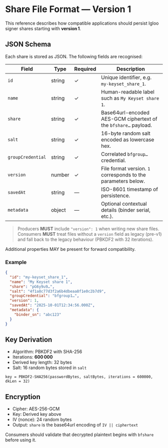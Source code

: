 # Share File Format — Version 1

This reference describes how compatible applications should persist Igloo signer shares starting with **version 1**.

## JSON Schema

Each share is stored as JSON. The following fields are recognised:

| Field | Type | Required | Description |
| --- | --- | --- | --- |
| `id` | string | ✓ | Unique identifier, e.g. `my-keyset_share_1`. |
| `name` | string | ✓ | Human-readable label such as `My Keyset share 1`. |
| `share` | string | ✓ | Base64url-encoded AES-GCM ciphertext of the `bfshare…` payload. |
| `salt` | string | ✓ | 16-byte random salt encoded as lowercase hex. |
| `groupCredential` | string | ✓ | Correlated `bfgroup…` credential. |
| `version` | number | ✓ | File format version. `1` corresponds to the parameters below. |
| `savedAt` | string | — | ISO-8601 timestamp of persistence. |
| `metadata` | object | — | Optional contextual details (binder serial, etc.). |

> Producers **MUST** include `"version": 1` when writing new share files. Consumers **MUST** treat files without a `version` field as legacy (pre-v1) and fall back to the legacy behaviour (PBKDF2 with 32 iterations).

Additional properties MAY be present for forward compatibility.

### Example

```json
{
  "id": "my-keyset_share_1",
  "name": "My Keyset share 1",
  "share": "pG6y9u9…",
  "salt": "4f1a8c77d3f2a6b4dbeaa8f1e0c2b7d9",
  "groupCredential": "bfgroup1…",
  "version": 1,
  "savedAt": "2025-10-01T12:34:56.000Z",
  "metadata": {
    "binder_sn": "abc123"
  }
}
```

## Key Derivation

- Algorithm: PBKDF2 with SHA-256
- Iterations: **600 000**
- Derived key length: 32 bytes
- Salt: 16 random bytes stored in `salt`

```
key = PBKDF2-SHA256(passwordBytes, saltBytes, iterations = 600000, dkLen = 32)
```

## Encryption

- Cipher: AES-256-GCM
- Key: Derived key above
- IV (nonce): 24 random bytes
- Output: `share` is the base64url encoding of `IV || ciphertext`

Consumers should validate that decrypted plaintext begins with `bfshare` before using it.

